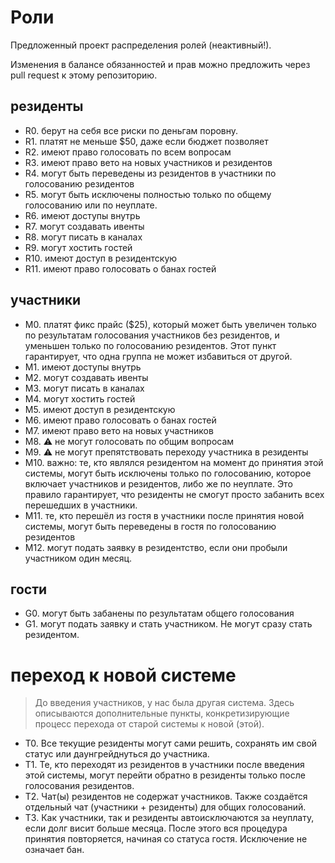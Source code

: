 # Роли

Предложенный проект распределения ролей (неактивный!).

Изменения в балансе обязанностей и прав можно предложить через pull request к этому репозиторию.

## резиденты

- R0. берут на себя все риски по деньгам поровну.
- R1. платят не меньше $50, даже если бюджет позволяет
- R2. имеют право голосовать по всем вопросам
- R3. имеют право вето на новых участников и резидентов
- R4. могут быть переведены из резидентов в участники по голосованию резидентов
- R5. могут быть исключены полностью только по общему голосованию или по неуплате.
- R6. имеют доступы внутрь
- R7. могут создавать ивенты
- R8. могут писать в каналах
- R9. могут хостить гостей
- R10. имеют доступ в резидентскую
- R11. имеют право голосовать о банах гостей

## участники

- M0. платят фикс прайс ($25), который может быть увеличен только по результатам голосования участников без резидентов, и уменьшен только по голосованию резидентов. Этот пункт гарантирует, что одна группа не может избавиться от другой.
- M1. имеют доступы внутрь
- M2. могут создавать ивенты
- M3. могут писать в каналах
- M4. могут хостить гостей
- M5. имеют доступ в резидентскую
- M6. имеют право голосовать о банах гостей
- M7. имеют право вето на новых участников
- M8. ⚠️ не могут голосовать по общим вопросам
- M9. ⚠️ не могут препятствовать переходу участника в резиденты
- M10. важно: те, кто являлся резидентом на момент до принятия этой системы, могут быть исключены только по голосованию, которое включает участников и резидентов, либо же по неуплате. Это правило гарантирует, что резиденты не смогут просто забанить всех перешедших в участники.
- M11. те, кто перешёл из гостя в участники после принятия новой системы, могут быть переведены в гостя по голосованию резидентов
- M12. могут подать заявку в резидентство, если они пробыли участником один месяц.

## гости

- G0. могут быть забанены по результатам общего голосования
- G1. могут подать заявку и стать участником. Не могут сразу стать резидентом.

# переход к новой системе

> До введения участников, у нас была другая система. Здесь описываются дополнительные пункты, конкретизирующие процесс перехода от старой системы к новой (этой).

- T0. Все текущие резиденты могут сами решить, сохранять им свой статус или даунгрейднуться до участника.
- T1. Те, кто переходят из резидентов в участники после введения этой системы, могут перейти обратно в резиденты только после голосования резидентов.
- T2. Чат(ы) резидентов не содержат участников. Также создаётся отдельный чат (участники + резиденты) для общих голосований.
- T3. Как участники, так и резиденты автоисключаются за неуплату, если долг висит больше месяца. После этого вся процедура принятия повторяется, начиная со статуса гостя. Исключение не означает бан.
